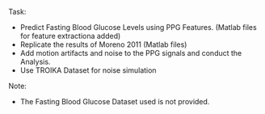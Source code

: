 Task:
* Predict Fasting Blood Glucose Levels using PPG Features. (Matlab files for feature extractiona added)
* Replicate the results of Moreno 2011 (Matlab files)
* Add motion artifacts and noise to the PPG signals and conduct the Analysis.
* Use TROIKA Dataset for noise simulation

Note:
* The Fasting Blood Glucose Dataset used is not provided. 
